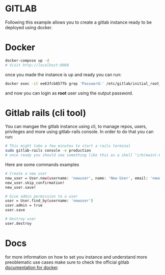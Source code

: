 # GITLAB
Following this example allows you to create a gitlab instance ready to be deployed using docker.
# Docker
```sh
docker-compose up -d
# Visit http://localhost:8080
```
once you made the instance is up and ready you can run:
```sh
docker exec -it ee63fcb857fb grep 'Password:' /etc/gitlab/initial_root_password
```
and now you can login as **root** user using the output password.

# Gitlab rails (cli tool)
You can mangae the gitlab instance using cli, to manage repos, users, privileges and more using gitlab-rails console. In order to do that you can run:
```sh
# This might take a few minutes to start a rails terminal
sudo gitlab-rails console -e production
# once ready you should see something like this as a shell "irb(main):001:0>"
```
Here are some commands examples
```sh
# Create a new user
new_user = User.new(username: 'newuser', name: 'New User', email: 'newuser@example.com', password: 'password', password_confirmation: 'password')
new_user.skip_confirmation!
new_user.save!

# Give admin permission to a user
user = User.find_by(username: 'newuser')
user.admin = true
user.save

# Destroy user
user.destroy

```

# Docs
for more information on how to set you instance and understand more preoblematic use cases make sure to check the official gitlab [documentation for docker](https://docs.gitlab.com/ee/install/docker.html).
